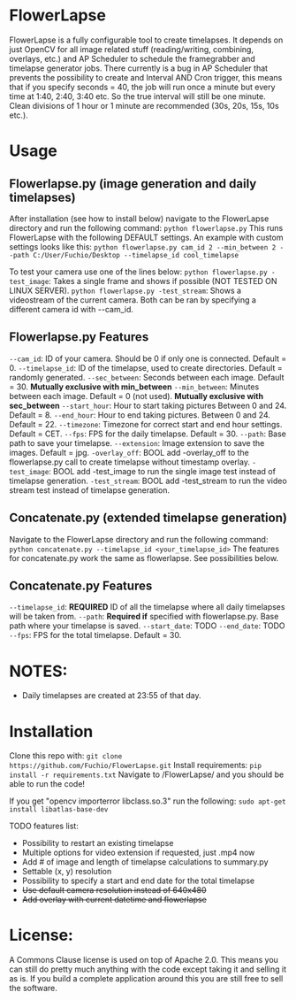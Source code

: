 # FlowerLapse
FlowerLapse is a fully configurable tool to create timelapses. It depends on just OpenCV for all image related stuff (reading/writing, combining, overlays, etc.) and AP Scheduler to schedule the framegrabber and timelapse generator jobs. There currently is a bug in AP Scheduler that prevents the possibility to create and Interval AND Cron trigger, this means that if you specify seconds = 40, the job will run once a minute but every time at 1:40, 2:40, 3:40 etc. So the true interval will still be one minute. Clean divisions of 1 hour or 1 minute are recommended (30s, 20s, 15s, 10s etc.).

# Usage
## Flowerlapse.py (image generation and daily timelapses)
After installation (see how to install below) navigate to the FlowerLapse directory and run the following command:
`python flowerlapse.py`
This runs FlowerLapse with the following DEFAULT settings. An example with custom settings looks like this:
`python flowerlapse.py cam_id 2 --min_between 2 --path C:/User/Fuchio/Desktop --timelapse_id cool_timelapse`

To test your camera use one of the lines below:
`python flowerlapse.py -test_image`: Takes a single frame and shows if possible (NOT TESTED ON LINUX SERVER).
`python flowerlapse.py -test_stream`: Shows a videostream of the current camera.
Both can be ran by specifying a different camera id with --cam_id.

## Flowerlapse.py Features
`--cam_id`: ID of your camera. Should be 0 if only one is connected. Default = 0.
`--timelapse_id`: ID of the timelapse, used to create directories. Default = randomly generated.
`--sec_between`: Seconds between each image. Default = 30. **Mutually exclusive with min_between**
`--min_between`: Minutes between each image. Default = 0 (not used). **Mutually exclusive with sec_between**
`--start_hour`: Hour to start taking pictures Between 0 and 24. Default = 8.
`--end_hour`: Hour to end taking pictures. Between 0 and 24. Default = 22.
`--timezone`: Timezone for correct start and end hour settings. Default = CET.
`--fps`: FPS for the daily timelapse. Default = 30.
`--path`: Base path to save your timelapse.
`--extension`: Image extension to save the images. Default = jpg.
`-overlay_off`: BOOL add -overlay_off to the flowerlapse.py call to create timelapse without timestamp overlay.
`-test_image`: BOOL add -test_image to run the single image test instead of timelapse generation.
`-test_stream`: BOOL add -test_stream to run the video stream test instead of timelapse generation.

## Concatenate.py (extended timelapse generation)
Navigate to the FlowerLapse directory and run the following command:
`python concatenate.py --timelapse_id <your_timelapse_id>`
The features for concatenate.py work the same as flowerlapse. See possibilities below.

## Concatenate.py Features
`--timelapse_id`: **REQUIRED** ID of all the timelapse where all daily timelapses will be taken from.
`--path`: **Required if** specified with flowerlapse.py. Base path where your timelapse is saved.
`--start_date`: TODO
`--end_date`: TODO
`--fps`: FPS for the total timelapse. Default = 30.

# NOTES:
- Daily timelapses are created at 23:55 of that day.

# Installation
Clone this repo with:
`git clone https://github.com/Fuchio/FlowerLapse.git`
Install requirements:
`pip install -r requirements.txt`
Navigate to /FlowerLapse/ and you should be able to run the code!

If you get "opencv importerror libclass.so.3" run the following:
`sudo apt-get install libatlas-base-dev`

TODO features list:
- Possibility to restart an existing timelapse
- Multiple options for video extension if requested, just .mp4 now
- Add # of image and length of timelapse calculations to summary.py
- Settable (x, y) resolution
- Possibility to specify a start and end date for the total timelapse
- ~~Use default camera resolution instead of 640x480~~
- ~~Add overlay with current datetime and flowerlapse~~


 # License:
 A Commons Clause license is used on top of Apache 2.0. This means you can still do pretty much anything with the code except taking it and selling it as is. If you build a complete application around this you are still free to sell the software.
